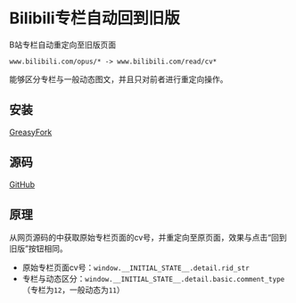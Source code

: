 # Bilibili专栏自动回到旧版
B站专栏自动重定向至旧版页面

```
www.bilibili.com/opus/* -> www.bilibili.com/read/cv*
```

能够区分专栏与一般动态图文，并且只对前者进行重定向操作。

## 安装
[GreasyFork](greasyfork.org/zh-CN/scripts/1506999-Bilibili专栏自动回到旧版)

## 源码
[GitHub](github.com/Xyc1596/bilibili-article-old)

## 原理
从网页源码的中获取原始专栏页面的cv号，并重定向至原页面，效果与点击“回到旧版”按钮相同。
* 原始专栏页面cv号：`window.__INITIAL_STATE__.detail.rid_str`
* 专栏与动态区分：`window.__INITIAL_STATE__.detail.basic.comment_type`（专栏为`12`，一般动态为`11`）
